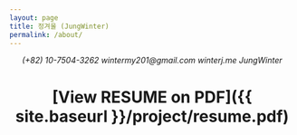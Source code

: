 ```yaml
---
layout: page
title: 정겨울 (JungWinter)
permalink: /about/
---
```


<script src="https://use.fontawesome.com/938223e0c9.js"></script>

<div align=center>
<i class="fa fa-mobile" aria-hidden="true"> (+82) 10-7504-3262</i>  
<i class="fa fa-envelope" aria-hidden="true"> wintermy201@gmail.com</i>  
<i class="fa fa-home" aria-hidden="true"> winterj.me</i>  
<i class="fa fa-github" aria-hidden="true"> JungWinter</i>

# [View RESUME on PDF]({{ site.baseurl }}/project/resume.pdf)
</div>